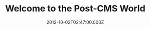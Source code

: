 ---
title: "Welcome to the Post-CMS World"
date: 2012-10-02T02:47:00.000Z
posted_date: 2015-05-03T02:47:00.000Z
editor_recommends: 3
category: essentials
content_type: Article
slug: links/welcome-to-the-post-cms-world
source: Ben Balter
link: http://ben.balter.com/2012/10/01/welcome-to-the-post-cms-world/
tool:
  - tool/jekyll.md
---